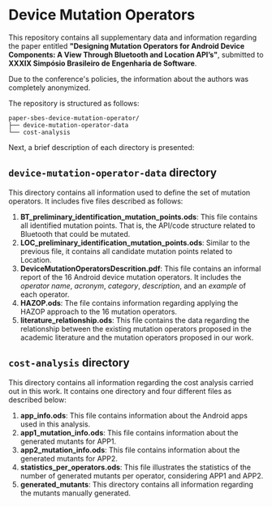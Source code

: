 # Device Mutation Operators

This repository contains all supplementary data and information regarding the paper entitled **"Designing Mutation Operators for Android Device Components:
A View Through Bluetooth and Location API’s"**, submitted to **XXXIX Simpósio Brasileiro de Engenharia de Software**.

Due to the conference's policies, the information about the authors was completely anonymized.

The repository is structured as follows:
```
paper-sbes-device-mutation-operator/
├── device-mutation-operator-data
└── cost-analysis
```
Next, a brief description of each directory is presented:

## `device-mutation-operator-data` directory
This directory contains all information used to define the set of mutation operators. It includes five files described as follows:

1. **BT_preliminary_identification_mutation_points.ods**: This file contains all identified mutation points. That is, the API/code structure related to Bluetooth that could be mutated.
2. **LOC_preliminary_identification_mutation_points.ods**: Similar to the previous file, it contains all candidate mutation points related to Location.
3. **DeviceMutationOperatorsDescrition.pdf**: This file contains an informal report of the 16 Android device mutation operators. It includes the *operator name*, *acronym*, *category*, *description*, and an *example* of each operator. 
4. **HAZOP.ods**: The file contains information regarding applying the HAZOP approach to the 16 mutation operators.
5. **literature_relationship.ods**: This file contains the data regarding the relationship between the existing mutation operators proposed in the academic literature and the mutation operators proposed in our work.

## `cost-analysis` directory
This directory contains all information regarding the cost analysis carried out in this work. It contains one directory and four different files as described below:

1. **app_info.ods**: This file contains information about the Android apps used in this analysis.
2. **app1_mutation_info.ods**: This file contains information about the generated mutants for APP1.
3. **app2_mutation_info.ods**: This file contains information about the generated mutants for APP2.
4. **statistics_per_operators.ods**: This file illustrates the statistics of the number of generated mutants per operator, considering APP1 and APP2.
5. **generated_mutants**: This directory contains all information regarding the mutants manually generated.